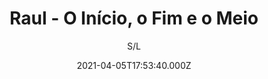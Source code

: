 ---
id: '3249f7b5-182f-4e46-abea-fa800b5802d5'
type: 'movie' # Filme, Série, Anime
title: "Raul - O Início, o Fim e o Meio"
synopsis: ["Trajetória do conhecido cantor e compositor, polêmico, ícone e criador da “sociedade alternativa” ao lado parceiro inseparável, hoje escritor, Paulo Coelho. Um raio x do astro do rock brasileiro através de documentos, depoimentos de familiares, ex-esposas, filhas, amigos, músicos e compositores.",
]
originalTitle: "Raul - O Início, o Fim e o Meio"
date: '2021-04-05T17:53:40.000Z'
update: '2021-04-05T17:53:40.000Z'
releaseDate: '2012-03-23T03:00:00.000Z'
imdb:
  rating: '7.9' # 8.5
  id: '' # tt0470752
duration: '2h 08 Min'
trailer:
  urls: [
    'IiRQjiZ7vNw',
  ]
tags: ['720p']
genre: ['Documentário'] #
quality: 'WEB-DL' # BluRay, WEB-DL, HDTV, WEB-DL4K, WEB-DLe
format: 'Mkv' # MKV, MP4, TS
audio: 'Português' # Dublado, Legendado, Dual Audio, Dub & Leg
subtitle: 'S/L' # Português, inglês,
size: '4.03 GB' # 4.8 GB
audioQuality: 10
videoQuality: 10
directors: []
#  - name: 'Lana Wachowski'
#    image: ''
#  - name: 'Lilly Wachowski'
#    image: ''
cast: []
#  - name: 'Keanu Reeves'
#    image: ''
#    characterName: 'Neo'
writers: []
#  - name: ''
#    image: ''
maturityRating:
  age: '' # L , 10, 12, 14, 16, 18
  topics: [''] # Violence, Illegal drugs, Inappropriate Language, Legal Drugs, Sexual Content, Extreme Violence
###########################################
download:
  
  - url: 'magnet:?xt=urn:btih:6a6b9179d1bae36284189d4118d3b484b144db4e&dn=Raul%20-%20O%20In%c3%adcio%2c%20o%20Fim%20e%20o%20Meio%202012%20(720p-FULL)&tr=udp%3a%2f%2ftracker.opentrackr.org%3a1337%2fannounce&tr=udp%3a%2f%2ftracker.openbittorrent.com%3a80%2fannounce&tr=udp%3a%2f%2ftracker.trackerfix.com%3a80%2fannounce&tr=udp%3a%2f%2ftracker.coppersurfer.tk%3a6969%2fannounce&tr=udp%3a%2f%2ftracker.leechers-paradise.org%3a6969%2fannounce&tr=udp%3a%2f%2feddie4.nl%3a6969%2fannounce&tr=udp%3a%2f%2fp4p.arenabg.com%3a1337%2fannounce&tr=udp%3a%2f%2fexplodie.org%3a6969%2fannounce&tr=udp%3a%2f%2fzer0day.ch%3a1337%2fannounce'
    resolution: '720p' # 720p, 1080p, 4K,
    audio: 'Dual Áudio' # Dublado, Legendado, Dual Audio
    size: '' # 4.8 GB
    quality: '' # BluRay, WEB-DL
    format: '' # MKV
images:
  cover: '/assets/movies/raul-o-inicio-o-fim-e-o-meio.jpg'
  background: '/assets/movies/'
---